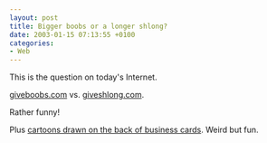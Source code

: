 ```yaml
---
layout: post
title: Bigger boobs or a longer shlong?
date: 2003-01-15 07:13:55 +0100
categories:
- Web
---
```

This is the question on today's Internet.

<a href="http://www.giveboobs.com/" title=":)">giveboobs.com</a> vs. <a href="http://www.giveshlong.com/" title=":)">giveshlong.com</a>.

Rather funny!

Plus <a href="http://www.gapingvoid.com/">cartoons drawn on the back of business cards</a>. Weird but fun.
